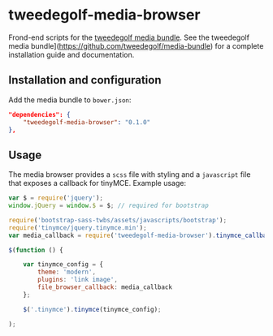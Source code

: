 tweedegolf-media-browser
========================

Frond-end scripts for the [tweedegolf media bundle](https://github.com/tweedegolf/media-bundle). See the tweedegolf media bundle](https://github.com/tweedegolf/media-bundle) for a complete installation guide and documentation.

## Installation and configuration
Add the media bundle to `bower.json`:

```json
"dependencies": {
    "tweedegolf-media-browser": "0.1.0"
},
```

## Usage

The media browser provides a `scss` file with styling and a `javascript` file that exposes a callback for tinyMCE. Example usage:

```javascript
var $ = require('jquery');
window.jQuery = window.$ = $; // required for bootstrap

require('bootstrap-sass-twbs/assets/javascripts/bootstrap');
require('tinymce/jquery.tinymce.min');
var media_callback = require('tweedegolf-media-browser').tinymce_callback('/api/modal');

$(function () {

    var tinymce_config = {
        theme: 'modern',
        plugins: 'link image',
        file_browser_callback: media_callback
    };

    $('.tinymce').tinymce(tinymce_config);

);

```
